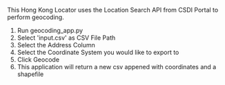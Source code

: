 This Hong Kong Locator uses the Location Search API from CSDI Portal to perform geocoding.

1. Run geocoding_app.py
2. Select 'input.csv' as CSV File Path
3. Select the Address Column
4. Select the Coordinate System you would like to export to
5. Click Geocode
6. This application will return a new csv appened with coordinates and a shapefile
